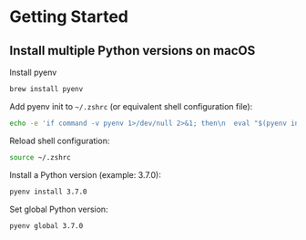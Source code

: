 # Getting Started

## Install multiple Python versions on macOS

Install pyenv

```bash
brew install pyenv
```

Add pyenv init to `~/.zshrc` (or equivalent shell configuration file):

```bash
echo -e 'if command -v pyenv 1>/dev/null 2>&1; then\n  eval "$(pyenv init -)"\nfi' >> ~/.zshrc
```

Reload shell configuration:

```bash
source ~/.zshrc
```

Install a Python version (example: 3.7.0):

```bash
pyenv install 3.7.0
```

Set global Python version:

```bash
pyenv global 3.7.0
```
